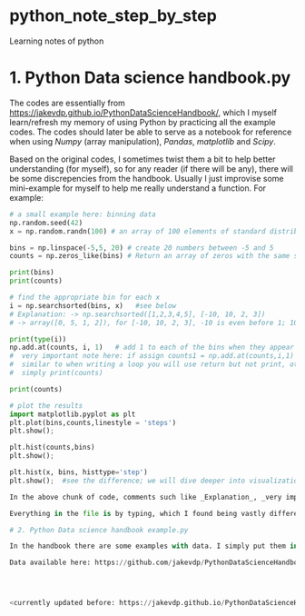 # python_note_step_by_step
Learning notes of python

# 1. Python Data science handbook.py
The codes are essentially from https://jakevdp.github.io/PythonDataScienceHandbook/, which I myself learn/refresh my memory of using Python by practicing all the example codes. The codes should later be able to serve as a notebook for reference when using _Numpy_ (array manipulation), _Pandas_, _matplotlib_ and _Scipy_.

Based on the original codes, I sometimes twist them a bit to help better understanding (for myself), so for any reader (if there will be any), there will be some discrepencies from the handbook. Usually I just improvise some mini-example for myself to help me really understand a function. For example:

 ```python
# a small example here: binning data
np.random.seed(42)
x = np.random.randn(100) # an array of 100 elements of standard distribution (0,1); 100 here can also be multidimentional, e.g.[2,4]

bins = np.linspace(-5,5, 20) # create 20 numbers between -5 and 5
counts = np.zeros_like(bins) # Return an array of zeros with the same shape and type as a given array.

print(bins)
print(counts)

# find the appropriate bin for each x
i = np.searchsorted(bins, x)   #see below
# Explanation: -> np.searchsorted([1,2,3,4,5], [-10, 10, 2, 3])
# -> array([0, 5, 1, 2]), for [-10, 10, 2, 3], -10 is even before 1; 10 is more than 5, 2 is between 1-2 (the first bin)... default  'side = 'left''

print(type(i))
np.add.at(counts, i, 1)   # add 1 to each of the bins when they appear
#  very important note here: if assign counts1 = np.add.at(counts,i,1) will return nothing since it does not store results;
#  similar to when writing a loop you will use return but not print, otherwise it gives you nothing
#  simply print(counts)

print(counts)

# plot the results
import matplotlib.pyplot as plt
plt.plot(bins,counts,linestyle = 'steps')
plt.show();

plt.hist(counts,bins)
plt.show();

plt.hist(x, bins, histtype='step')
plt.show();  #see the difference; we will dive deeper into visualization later```

In the above chunk of code, comments such like _Explanation_, _very important notes_ or the other 2 plots following the first one are just notes/trial for me.

Everything in the file is by typing, which I found being vastly different from reading and copying. Although these are really simple and basic codes, I believe that it is a great start as well a solid foundation to digest more sophisticated knowledge. Hopefully anyone reading it would found it helpful as well.

# 2. Python Data science handbook example.py

In the handbook there are some examples with data. I simply put them in a separate file from the notes for more structured documentation. 

Data available here: https://github.com/jakevdp/PythonDataScienceHandbook/tree/master/notebooks/data




<currently updated before: https://jakevdp.github.io/PythonDataScienceHandbook/02.08-sorting.html>
